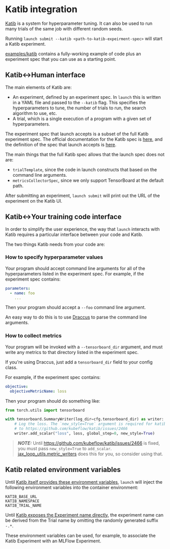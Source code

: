 # Katib integration

[Katib](https://www.kubeflow.org/docs/components/katib/overview/) is a system for hyperparameter tuning.
It can also be used to run many trials of the same job with different random seeds.

Running `launch submit --katib <path-to-katib-expeirment-spec>` will start a Katib experiment.

[examples/katib](../examples/katib) contains a fully-working example of
code plus an experiment spec that you can use as a starting point.

## Katib<->Human interface

The main elements of Katib are:
* An experiment, defined by an experiment spec. In `launch` this is written
  in a YAML file and passed to the `--katib` flag. This specifies the hyperparameters
  to tune, the number of trials to run, the search algorithm to use, etc.
* A trial, which is a single execution of a program with a given set of hyperparameters.

The experiment spec that launch accepts is a subset of the full Katib experiment spec.
The official documentation for the Katib spec is [here](https://www.kubeflow.org/docs/components/katib/user-guides/hp-tuning/configure-experiment/), and
the definition of the spec that launch accepts is [here](../launch/src/katib.rs).

The main things that the full Katib spec allows that the launch spec does not are:
* `trialTemplate`, since the code in launch constructs that based on the command line arguments.
* `metricsCollectorSpec`, since we only support TensorBoard at the default path.

After submitting an experiment, `launch submit` will print out the URL of the experiment on the Katib UI.

## Katib<->Your training code interface

In order to simplify the user experience, the way that `launch` interacts with Katib requires
a particular interface between your code and Katib.

The two things Katib needs from your code are:

### How to specify hyperparameter values

Your program should accept command line arguments for all of the hyperparameters listed in the
experiment spec. For example, if the experiment spec contains:

```yaml
parameters:
  - name: foo
    ...
```

Then your program should accept a `--foo` command line argument.

An easy way to do this is to use [Draccus](https://github.com/dlwh/draccus) to parse the command line arguments.

### How to collect metrics

Your program will be invoked with a `--tensorboard_dir` argument, and must
write any metrics to that directory listed in the experiment spec.

If you're using Draccus, just add a `tensorboard_dir` field to your config class.

For example, if the experiment spec contains:

```yaml
objective:
  objectiveMetricName: loss
```

Then your program should do something like:

```python
from torch.utils import tensorboard

with tensorboard.SummaryWriter(log_dir=cfg.tensorboard_dir) as writer:
    # Log the loss. The `new_style=True` argument is required for katib due
    # to https://github.com/kubeflow/katib/issues/2466
    writer.add_scalar("loss", loss, global_step=0, new_style=True)
```

> **_NOTE:_** Until https://github.com/kubeflow/katib/issues/2466 is fixed, you must
> pass `new_style=True` to `add_scalar`.
> [jax_loop_utils.metric_writers](https://github.com/Astera-org/jax_loop_utils/)
> does this for you, so consider using that.

## Katib related environment variables

Until [Katib itself provides these environment variables](https://github.com/kubeflow/katib/issues/2390), `launch` will inject the following environment variables into the container environment:

```
KATIB_BASE_URL
KATIB_NAMESPACE
KATIB_TRIAL_NAME
```

Until [Katib exposes the Experiment name directly](https://github.com/kubeflow/katib/issues/2473), the experiment name can be derived from the Trial name by omitting the randomly generated suffix `-.*`.

These environment variables can be used, for example, to associate the Katib Experiment with an MLFlow Experiment.
